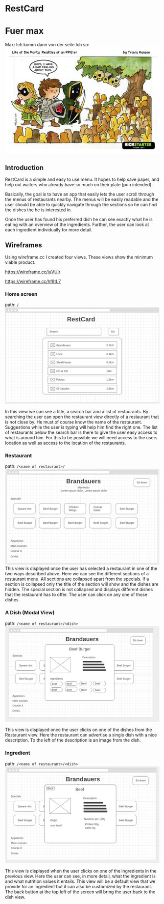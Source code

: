 # RestCard #

# Fuer max

Max: Ich komm dann von der seite
Ich so:
![Crap](surrounded.jpg)


## Introduction
RestCard is a simple and easy to use menu. It hopes to help save paper, and help out waiters who already have so much on their plate (pun intended).

Basically, the goal is to have an app that easily lets the user scroll through the menus of restaurants nearby. The menus will be easily readable and the user should be able to quickly navigate through the sections so he can find the dishes the he is interested in.

Once the user has found his preferred dish he can see exactly what he is eating with an overview of the ingredients. Further, the user can look at each ingredient individually for more detail.

## Wireframes

Using wireframe.cc I created four views. These views show the minimum viable product.

https://wireframe.cc/iuVUIr

https://wireframe.cc/hf8tL7

### Home screen
path: `/`
![Home screen](home-screen.png)

In this view we can see a title, a search bar and a list of restaurants. By searching the user can open the restaurant view directly of a restaurant that is not close by. He must of course know the name of the restaurant. Suggestions while the user is typing will help him find the right one. The list of restaurants below the search bar is there to give the user easy access to what is around him. For this to be possible we will need access to the users location as well as access to the location of the restaurants.
### Restaurant
path: `/<name of restaurant>/`
![restaurant](restaurant.png)
This view is displayed once the user has selected a restaurant in one of the two ways described above. Here we can see the different sections of a restaurant menu. All sections are collapsed apart from the specials. If a section is collapsed only the title of the section will show and the dishes are hidden. The special section is not collapsed and displays different dishes that the restaurant has to offer. The user can click on any one of those dishes.
### A Dish (Modal View)
path: `/<name of restaurant>/<dish>`
![restaurant](restaurant-dish.png)

This view is displayed once the user clicks on one of the dishes from the Restaurant view. Here the restaurant can advertise a single dish with a nice description. To the left of the description is an image from the dish.
### Ingredient
path: `/<name of restaurant>/<dish>`
![ingredient](ingredient.png)

This view is displayed when the user clicks on one of the ingredients in the previous view. Here the user can see, in more detail, what the ingredient is and what nutrition values it entails. This view will be a default view that we provide for an ingredient but it can also be customized by the restaurant. The back button at the top left of the screen will bring the user back to the dish view.

